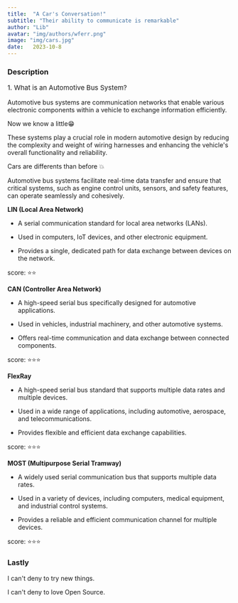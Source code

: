 ```yaml
---
title:  "A Car's Conversation!"
subtitle: "Their ability to communicate is remarkable"
author: "Lib"
avatar: "img/authors/wferr.png"
image: "img/cars.jpg"
date:   2023-10-8
---
```


### Description
<p style="font-size: 15px;">1. What is an Automotive Bus System?

Automotive bus systems are communication networks that enable various electronic components within a vehicle to exchange information efficiently.

Now we know a little😁

These systems play a crucial role in modern automotive design by reducing the complexity and weight of wiring harnesses and enhancing the vehicle's overall functionality and reliability. 

Cars are differents than before 💥 

Automotive bus systems facilitate real-time data transfer and ensure that critical systems, such as engine control units, sensors, and safety features, can operate seamlessly and cohesively.</p>

**LIN (Local Area Network)**

* A serial communication standard for local area networks (LANs).

* Used in computers, IoT devices, and other electronic equipment.

* Provides a single, dedicated path for data exchange between devices on the network.

score: ⭐⭐

**CAN (Controller Area Network)**

* A high-speed serial bus specifically designed for automotive applications.

* Used in vehicles, industrial machinery, and other automotive systems.

* Offers real-time communication and data exchange between connected 
components.

score: ⭐⭐⭐

**FlexRay**

* A high-speed serial bus standard that supports multiple data rates and multiple devices.

* Used in a wide range of applications, including automotive, aerospace, and telecommunications.

* Provides flexible and efficient data exchange capabilities.

score: ⭐⭐⭐

**MOST (Multipurpose Serial Tramway)**

* A widely used serial communication bus that supports multiple data rates.

* Used in a variety of devices, including computers, medical equipment, and industrial control systems.

* Provides a reliable and efficient communication channel for multiple devices.

score: ⭐⭐⭐

### Lastly

I can't deny to try new things.

I can't deny to love Open Source.



